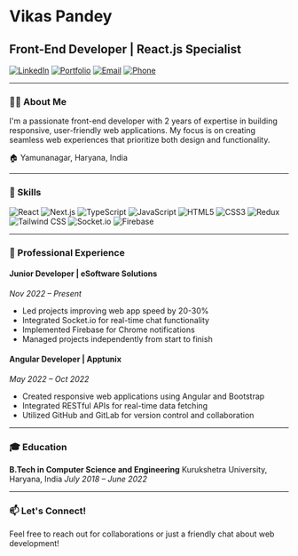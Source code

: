 # Vikas Pandey
## Front-End Developer | React.js Specialist

[![LinkedIn](https://img.shields.io/badge/LinkedIn-Connect-blue)](https://www.linkedin.com/in/your-linkedin-profile)
[![Portfolio](https://img.shields.io/badge/Portfolio-Visit-brightgreen)](https://your-portfolio-url.com)
[![Email](https://img.shields.io/badge/Email-Contact-red)](mailto:vikaspandey8635@gmail.com)
[![Phone](https://img.shields.io/badge/Phone-Call-orange)](tel:+918307225020)

---

### 👨‍💻 About Me

I'm a passionate front-end developer with 2 years of expertise in building responsive, user-friendly web applications. My focus is on creating seamless web experiences that prioritize both design and functionality.

🏠 Yamunanagar, Haryana, India

---

### 🚀 Skills

![React](https://img.shields.io/badge/React-20232A?style=for-the-badge&logo=react&logoColor=61DAFB)
![Next.js](https://img.shields.io/badge/Next.js-000000?style=for-the-badge&logo=next.js&logoColor=white)
![TypeScript](https://img.shields.io/badge/TypeScript-007ACC?style=for-the-badge&logo=typescript&logoColor=white)
![JavaScript](https://img.shields.io/badge/JavaScript-F7DF1E?style=for-the-badge&logo=javascript&logoColor=black)
![HTML5](https://img.shields.io/badge/HTML5-E34F26?style=for-the-badge&logo=html5&logoColor=white)
![CSS3](https://img.shields.io/badge/CSS3-1572B6?style=for-the-badge&logo=css3&logoColor=white)
![Redux](https://img.shields.io/badge/Redux-593D88?style=for-the-badge&logo=redux&logoColor=white)
![Tailwind CSS](https://img.shields.io/badge/Tailwind_CSS-38B2AC?style=for-the-badge&logo=tailwind-css&logoColor=white)
![Socket.io](https://img.shields.io/badge/Socket.io-010101?style=for-the-badge&logo=socket.io&logoColor=white)
![Firebase](https://img.shields.io/badge/Firebase-FFCA28?style=for-the-badge&logo=firebase&logoColor=black)

---

### 💼 Professional Experience

#### Junior Developer | eSoftware Solutions
*Nov 2022 – Present*
- Led projects improving web app speed by 20-30%
- Integrated Socket.io for real-time chat functionality
- Implemented Firebase for Chrome notifications
- Managed projects independently from start to finish

#### Angular Developer | Apptunix
*May 2022 – Oct 2022*
- Created responsive web applications using Angular and Bootstrap
- Integrated RESTful APIs for real-time data fetching
- Utilized GitHub and GitLab for version control and collaboration

---
<!--
### 🏆 Projects

1. **Jane Bond BBQ** (Nov 2022 – Jan 2023)
   - Restaurant website with online menu and delivery options
   - Tech: Next.js, Tailwind CSS, HTML, SASS

2. **Business Financial Group (BFG)** (Feb 2023 - Nov 2023)
   - Full-service accounting firm website
   - Tech: Next.js, TypeScript, Redux Toolkit, Tailwind CSS, AG-Grid

3. **Additional Projects**
   - Nainer, Cyltex, EMS Energy Management System (IoT), Inventory Management
   - Utilized Next.js, Tailwind CSS, shadcn/ui, Socket, and Firebase


---
-->

### 🎓 Education

**B.Tech in Computer Science and Engineering**
Kurukshetra University, Haryana, India
*July 2018 – June 2022*

---


<!-- ### 📊 GitHub Stats  

![Your GitHub stats](https://github-readme-stats.vercel.app/api?username=your-github-username&show_icons=true&theme=radical)  

![Top Langs](https://github-readme-stats.vercel.app/api/top-langs/?username=your-github-username&layout=compact&theme=radical)  


---

-->
### 📫 Let's Connect!

Feel free to reach out for collaborations or just a friendly chat about web development!
